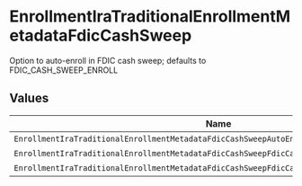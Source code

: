 # EnrollmentIraTraditionalEnrollmentMetadataFdicCashSweep

Option to auto-enroll in FDIC cash sweep; defaults to FDIC_CASH_SWEEP_ENROLL


## Values

| Name                                                                                        | Value                                                                                       |
| ------------------------------------------------------------------------------------------- | ------------------------------------------------------------------------------------------- |
| `EnrollmentIraTraditionalEnrollmentMetadataFdicCashSweepAutoEnrollFdicCashSweepUnspecified` | AUTO_ENROLL_FDIC_CASH_SWEEP_UNSPECIFIED                                                     |
| `EnrollmentIraTraditionalEnrollmentMetadataFdicCashSweepFdicCashSweepEnroll`                | FDIC_CASH_SWEEP_ENROLL                                                                      |
| `EnrollmentIraTraditionalEnrollmentMetadataFdicCashSweepFdicCashSweepDecline`               | FDIC_CASH_SWEEP_DECLINE                                                                     |